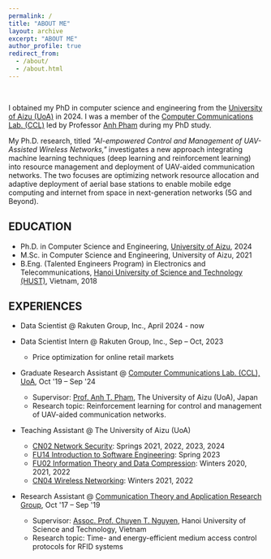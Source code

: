 ```yaml
---
permalink: /
title: "ABOUT ME"
layout: archive
excerpt: "ABOUT ME"
author_profile: true
redirect_from: 
  - /about/
  - /about.html
---
```

<!-- Google tag (gtag.js) -->

<script async src="https://www.googletagmanager.com/gtag/js?id=G-FTB71GTS1Y"></script>

<script>
  window.dataLayer = window.dataLayer || [];
  function gtag(){dataLayer.push(arguments);}
  gtag('js', new Date());

  gtag('config', 'G-FTB71GTS1Y');
</script>

<br>

I obtained my PhD in computer science and engineering from the [University of Aizu (UoA)](https://u-aizu.ac.jp/en/) in 2024. I was a member of the [Computer Communications Lab. (CCL)](http://web-ext.u-aizu.ac.jp/labs/ce-cc/) led by Professor [Anh Pham](https://u-aizu.ac.jp/~pham/) during my PhD study.

My Ph.D. research, titled _"AI-empowered Control and Management of UAV-Assisted Wireless Networks,"_ investigates a new approach integrating machine learning techniques (deep learning and reinforcement learning) into resource management and deployment of UAV-aided communication networks. The two focuses are optimizing network resource allocation and adaptive deployment of aerial base stations to enable mobile edge computing and internet from space in next-generation networks (5G and Beyond).

<!-- My interests include statistics, data analysis, and data-driven forecasting. I am passionate and curious about finding insights from large-scale data and developing data-driven solutions to business problems.  -->

## EDUCATION

* Ph.D. in Computer Science and Engineering, [University of Aizu](https://u-aizu.ac.jp/en/), 2024
* M.Sc. in Computer Science and Engineering, University of Aizu, 2021
* B.Eng. (Talented Engineers Program) in Electronics and Telecommunications,
  [Hanoi University of Science and Technology (HUST)](https://en.hust.edu.vn/web/en/home), Vietnam, 2018

<!--[IBM Data Science Professional Certificate Program](https://www.coursera.org/professional-certificates/ibm-data-science)

[DeepLearning.AI Deep Learning Specialization](https://www.coursera.org/specializations/deep-learning) -->

## EXPERIENCES
* Data Scientist @ Rakuten Group, Inc., April 2024 - now
* Data Scientist Intern @ Rakuten Group, Inc., Sep – Oct, 2023
  * Price optimization for online retail markets

* Graduate Research Assistant @ [Computer Communications Lab. (CCL), UoA](http://web-ext.u-aizu.ac.jp/labs/ce-cc/), Oct '19 – Sep '24
  * Supervisor: [Prof. Anh T. Pham](https://u-aizu.ac.jp/~pham/), The University of Aizu (UoA), Japan
  * Research topic: Reinforcement learning for control and management of UAV-aided communication networks.

* Teaching Assistant @ The University of Aizu (UoA)
  * [CN02 Network Security](http://web-ext.u-aizu.ac.jp/official/curriculum/syllabus/2022_1_E_015.html#14101): Springs 2021, 2022, 2023, 2024
  * [FU14 Introduction to Software Engineering](https://web-ext.u-aizu.ac.jp/official/curriculum/syllabus/2024_1_E_013.html#FU14): Spring 2023
  * [FU02 Information Theory and Data Compression](http://web-ext.u-aizu.ac.jp/official/curriculum/syllabus/2022_1_E_013.html#13415): Winters 2020, 2021, 2022
  * [CN04 Wireless Networking](http://web-ext.u-aizu.ac.jp/official/curriculum/syllabus/2022_1_E_015.html#14103): Winters 2021, 2022

* Research Assistant @ [Communication Theory and Application Research Group](https://sites.google.com/site/ntchuyenkyoto/lab?authuser=0), Oct '17 – Sep '19
  * Supervisor: [Assoc. Prof. Chuyen T. Nguyen](https://sites.google.com/site/ntchuyenkyoto/home?authuser=0), Hanoi University of Science and Technology, Vietnam
  * Research topic: Time- and energy-efficient medium access control protocols for RFID systems

  <!-- aiming to reduce identification time and energy consumption of passive RFID systems under non-ideal channel conditions. -->

<!-- * Research Assistant, [Computer Communications Laboratory (CCL)](http://web-ext.u-aizu.ac.jp/labs/ce-cc/), University of Aizu, Oct. 2019 – now
  * Oct. 2021 - Now: Seeking AI-empowered solutions to optimize network resource allocation and adaptive deployment of aerial base stations to enable edge computing in next-generation cellular networks.
  * Oct. 2019 - Sep. 2021: Designed multiple access protocols to support massive machine-type communications in 5G and beyond networks.  
  * Advisor: Professor [Anh T. Pham](https://u-aizu.ac.jp/~pham/)

* Research Assistant, [Communication Theory and Application Research Group (CTARG)](https://sites.google.com/site/ntchuyenkyoto/lab?authuser=0), Hanoi University of Science and Technology, Oct. 2017 – Sep. 2019
  * Designed energy-efficient multiple access mechanisms for large-scale Radio Frequency Identification (RFID) systems.
  * Advisor: Professor [Chuyen T. Nguyen](https://sites.google.com/site/ntchuyenkyoto/home?authuser=0) -->

<!-- ## CONTACT -->
<!-- Computer Communications Lab (CCL),
The University of Aizu, Japan -->
<!-- linhht.419 [at] gmail [dot] com -->
